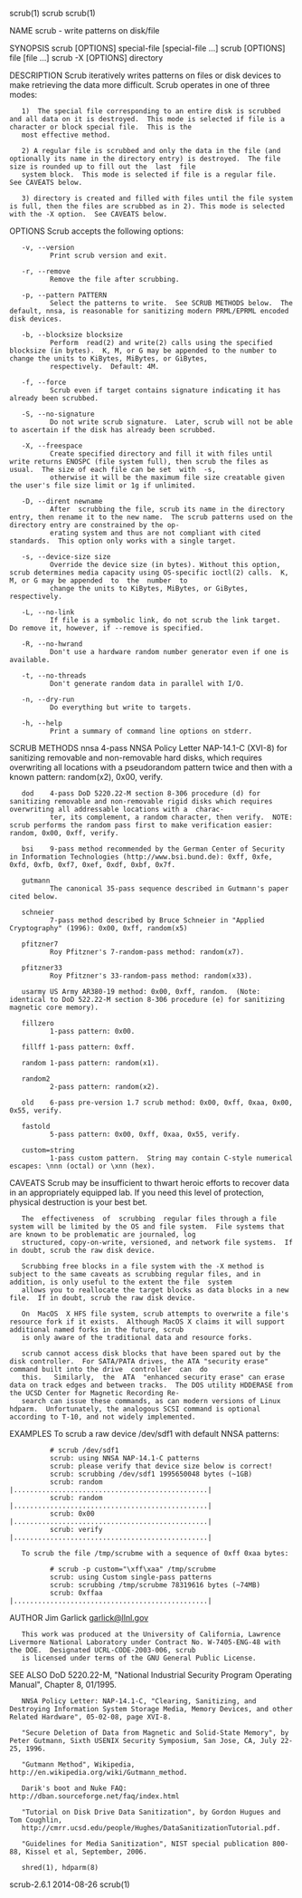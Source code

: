 scrub(1)                                                                                   scrub                                                                                  scrub(1)

NAME
       scrub - write patterns on disk/file

SYNOPSIS
       scrub [OPTIONS] special-file [special-file ...]
       scrub [OPTIONS] file [file ...]
       scrub -X [OPTIONS] directory

DESCRIPTION
       Scrub iteratively writes patterns on files or disk devices to make retrieving the data more difficult.  Scrub operates in one of three modes:

       1)  The special file corresponding to an entire disk is scrubbed and all data on it is destroyed.  This mode is selected if file is a character or block special file.  This is the
       most effective method.

       2) A regular file is scrubbed and only the data in the file (and optionally its name in the directory entry) is destroyed.  The file size is rounded up to fill out the  last  file
       system block.  This mode is selected if file is a regular file.  See CAVEATS below.

       3) directory is created and filled with files until the file system is full, then the files are scrubbed as in 2). This mode is selected with the -X option.  See CAVEATS below.

OPTIONS
       Scrub accepts the following options:

       -v, --version
              Print scrub version and exit.

       -r, --remove
              Remove the file after scrubbing.

       -p, --pattern PATTERN
              Select the patterns to write.  See SCRUB METHODS below.  The default, nnsa, is reasonable for sanitizing modern PRML/EPRML encoded disk devices.

       -b, --blocksize blocksize
              Perform  read(2) and write(2) calls using the specified blocksize (in bytes).  K, M, or G may be appended to the number to change the units to KiBytes, MiBytes, or GiBytes,
              respectively.  Default: 4M.

       -f, --force
              Scrub even if target contains signature indicating it has already been scrubbed.

       -S, --no-signature
              Do not write scrub signature.  Later, scrub will not be able to ascertain if the disk has already been scrubbed.

       -X, --freespace
              Create specified directory and fill it with files until write returns ENOSPC (file system full), then scrub the files as usual.  The size of each file can be set  with  -s,
              otherwise it will be the maximum file size creatable given the user's file size limit or 1g if unlimited.

       -D, --dirent newname
              After  scrubbing the file, scrub its name in the directory entry, then rename it to the new name.  The scrub patterns used on the directory entry are constrained by the op‐
              erating system and thus are not compliant with cited standards.  This option only works with a single target.

       -s, --device-size size
              Override the device size (in bytes). Without this option, scrub determines media capacity using OS-specific ioctl(2) calls.  K, M, or G may be appended  to  the  number  to
              change the units to KiBytes, MiBytes, or GiBytes, respectively.

       -L, --no-link
              If file is a symbolic link, do not scrub the link target.  Do remove it, however, if --remove is specified.

       -R, --no-hwrand
              Don't use a hardware random number generator even if one is available.

       -t, --no-threads
              Don't generate random data in parallel with I/O.

       -n, --dry-run
              Do everything but write to targets.

       -h, --help
              Print a summary of command line options on stderr.

SCRUB METHODS
       nnsa   4-pass  NNSA  Policy  Letter  NAP-14.1-C (XVI-8) for sanitizing removable and non-removable hard disks, which requires overwriting all locations with a pseudorandom pattern
              twice and then with a known pattern: random(x2), 0x00, verify.

       dod    4-pass DoD 5220.22-M section 8-306 procedure (d) for sanitizing removable and non-removable rigid disks which requires overwriting all addressable locations with a  charac‐
              ter, its complement, a random character, then verify.  NOTE: scrub performs the random pass first to make verification easier: random, 0x00, 0xff, verify.

       bsi    9-pass method recommended by the German Center of Security in Information Technologies (http://www.bsi.bund.de): 0xff, 0xfe, 0xfd, 0xfb, 0xf7, 0xef, 0xdf, 0xbf, 0x7f.

       gutmann
              The canonical 35-pass sequence described in Gutmann's paper cited below.

       schneier
              7-pass method described by Bruce Schneier in "Applied Cryptography" (1996): 0x00, 0xff, random(x5)

       pfitzner7
              Roy Pfitzner's 7-random-pass method: random(x7).

       pfitzner33
              Roy Pfitzner's 33-random-pass method: random(x33).

       usarmy US Army AR380-19 method: 0x00, 0xff, random.  (Note: identical to DoD 522.22-M section 8-306 procedure (e) for sanitizing magnetic core memory).

       fillzero
              1-pass pattern: 0x00.

       fillff 1-pass pattern: 0xff.

       random 1-pass pattern: random(x1).

       random2
              2-pass pattern: random(x2).

       old    6-pass pre-version 1.7 scrub method: 0x00, 0xff, 0xaa, 0x00, 0x55, verify.

       fastold
              5-pass pattern: 0x00, 0xff, 0xaa, 0x55, verify.

       custom=string
              1-pass custom pattern.  String may contain C-style numerical escapes: \nnn (octal) or \xnn (hex).

CAVEATS
       Scrub may be insufficient to thwart heroic efforts to recover data in an appropriately equipped lab.  If you need this level of protection, physical destruction is your best bet.

       The  effectiveness  of  scrubbing  regular files through a file system will be limited by the OS and file system.  File systems that are known to be problematic are journaled, log
       structured, copy-on-write, versioned, and network file systems.  If in doubt, scrub the raw disk device.

       Scrubbing free blocks in a file system with the -X method is subject to the same caveats as scrubbing regular files, and in addition, is only useful to the extent the file  system
       allows you to reallocate the target blocks as data blocks in a new file.  If in doubt, scrub the raw disk device.

       On  MacOS  X HFS file system, scrub attempts to overwrite a file's resource fork if it exists.  Although MacOS X claims it will support additional named forks in the future, scrub
       is only aware of the traditional data and resource forks.

       scrub cannot access disk blocks that have been spared out by the disk controller.  For SATA/PATA drives, the ATA "security erase" command built into the drive  controller  can  do
       this.   Similarly,  the  ATA  "enhanced security erase" can erase data on track edges and between tracks.  The DOS utility HDDERASE from the UCSD Center for Magnetic Recording Re‐
       search can issue these commands, as can modern versions of Linux hdparm.  Unfortunately, the analogous SCSI command is optional according to T-10, and not widely implemented.

EXAMPLES
       To scrub a raw device /dev/sdf1 with default NNSA patterns:

              # scrub /dev/sdf1
              scrub: using NNSA NAP-14.1-C patterns
              scrub: please verify that device size below is correct!
              scrub: scrubbing /dev/sdf1 1995650048 bytes (~1GB)
              scrub: random  |................................................|
              scrub: random  |................................................|
              scrub: 0x00    |................................................|
              scrub: verify  |................................................|

       To scrub the file /tmp/scrubme with a sequence of 0xff 0xaa bytes:

              # scrub -p custom="\xff\xaa" /tmp/scrubme
              scrub: using Custom single-pass patterns
              scrub: scrubbing /tmp/scrubme 78319616 bytes (~74MB)
              scrub: 0xffaa  |................................................|

AUTHOR
       Jim Garlick <garlick@llnl.gov>

       This work was produced at the University of California, Lawrence Livermore National Laboratory under Contract No. W-7405-ENG-48 with the DOE.  Designated UCRL-CODE-2003-006, scrub
       is licensed under terms of the GNU General Public License.

SEE ALSO
       DoD 5220.22-M, "National Industrial Security Program Operating Manual", Chapter 8, 01/1995.

       NNSA Policy Letter: NAP-14.1-C, "Clearing, Sanitizing, and Destroying Information System Storage Media, Memory Devices, and other Related Hardware", 05-02-08, page XVI-8.

       "Secure Deletion of Data from Magnetic and Solid-State Memory", by Peter Gutmann, Sixth USENIX Security Symposium, San Jose, CA, July 22-25, 1996.

       "Gutmann Method", Wikipedia, http://en.wikipedia.org/wiki/Gutmann_method.

       Darik's boot and Nuke FAQ: http://dban.sourceforge.net/faq/index.html

       "Tutorial on Disk Drive Data Sanitization", by Gordon Hugues and Tom Coughlin,
       http://cmrr.ucsd.edu/people/Hughes/DataSanitizationTutorial.pdf.

       "Guidelines for Media Sanitization", NIST special publication 800-88, Kissel et al, September, 2006.

       shred(1), hdparm(8)

scrub-2.6.1                                                                             2014-08-26                                                                                scrub(1)
